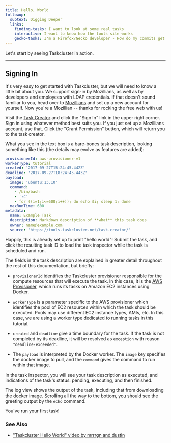 ```yaml
---
title: Hello, World
followup:
  subtext: Digging Deeper
  links:
    finding-tasks: I want to look at some real tasks
    interactive: I want to know how the tools site works
    gecko-tasks: I'm a Firefox/Gecko developer - How do my commits get built?
---
```


Let's start by seeing Taskcluster in action.

---

## Signing In

It's very easy to get started with Taskcluster, but we will need to know a little bit about you.
We support sign-in by Mozillians, as well as by developers and employees with LDAP credentials.
If that doesn't sound familiar to you, head over to [Mozillians](https://mozillians.org) and set up a new account for yourself.
Now you're a Mozillian -- thanks for rocking the free web with us!

Visit the [Task Creator](https://tools.taskcluster.net/task-creator) and click the "Sign In" link in the upper right corner.
Sign in using whatever method best suits you.
If you just set up a Mozillians account, use that.
Click the "Grant Permission" button, which will return you to the task creator.

What you see in the text box is a bare-bones task description, looking something like this (the details may evolve as features are added):

```yaml
provisionerId: aws-provisioner-v1
workerType: tutorial
created: '2017-09-27T15:24:45.442Z'
deadline: '2017-09-27T18:24:45.443Z'
payload:
  image: 'ubuntu:13.10'
  command:
    - /bin/bash
    - '-c'
    - for ((i=1;i<=600;i++)); do echo $i; sleep 1; done
  maxRunTime: 600
metadata:
  name: Example Task
  description: Markdown description of **what** this task does
  owner: name@example.com
  source: 'https://tools.taskcluster.net/task-creator/'
```

Happily, this is already set up to print "hello world"!
Submit the task, and click the resulting task ID to load the task inspector while the task is scheduled and run.

The fields in the task description are explained in greater detail throughout the rest of this documentation, but briefly:

 * `provisionerId` identifies the Taskcluster provisioner responsible for the compute resources that will execute the task.
   In this case, it is the [AWS Provisioner](/services/aws-provisioner), which runs its tasks on Amazon EC2 instances using Docker.
 * `workerType` is a parameter specific to the AWS provisioner which identifies the pool of EC2 resources within which the task should be executed.
   Pools may use different EC2 instance types, AMIs, etc.
   In this case, we are using a worker type dedicated to running tasks in this tutorial.

 * `created` and `deadline` give a time boundary for the task.
   If the task is not completed by its deadline, it will be resolved as `exception` with reason `"deadline-exceeded"`.

 * The `payload` is interpreted by the Docker worker.
   The `image` key specifies the docker image to pull, and the `command` gives the command to run within that image.

In the task inspector, you will see your task description as executed, and indications of the task's status: pending, executing, and then finished.

The log view shows the output of the task, including that from downloading the docker image.
Scrolling all the way to the bottom, you should see the greeting output by the `echo` command.

You've run your first task!

### See Also

 * ["Taskcluster Hello World" video by mrrrgn and dustin](https://vreplay.mozilla.com/replay/showRecordingExternal.html?key=7AvN2iczQYcI3lY)
